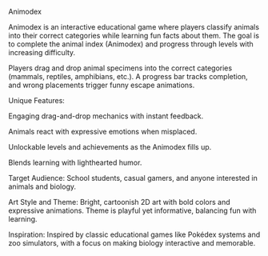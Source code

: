 Animodex

Animodex is an interactive educational game where players classify animals into their correct categories while learning fun facts about them. The goal is to complete the animal index (Animodex) and progress through levels with increasing difficulty.

Players drag and drop animal specimens into the correct categories (mammals, reptiles, amphibians, etc.). A progress bar tracks completion, and wrong placements trigger funny escape animations.

Unique Features:

Engaging drag-and-drop mechanics with instant feedback.

Animals react with expressive emotions when misplaced.

Unlockable levels and achievements as the Animodex fills up.

Blends learning with lighthearted humor.

Target Audience:
School students, casual gamers, and anyone interested in animals and biology.

Art Style and Theme:
Bright, cartoonish 2D art with bold colors and expressive animations. Theme is playful yet informative, balancing fun with learning.

Inspiration:
Inspired by classic educational games like Pokédex systems and zoo simulators, with a focus on making biology interactive and memorable.